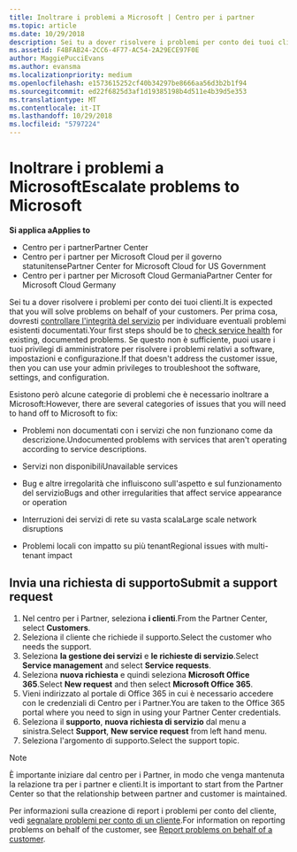 ```yaml
---
title: Inoltrare i problemi a Microsoft | Centro per i partner
ms.topic: article
ms.date: 10/29/2018
description: Sei tu a dover risolvere i problemi per conto dei tuoi clienti.
ms.assetid: F4BFAB24-2CC6-4F77-AC54-2A29ECE97F0E
author: MaggiePucciEvans
ms.author: evansma
ms.localizationpriority: medium
ms.openlocfilehash: e1573615252cf40b34297be8666aa56d3b2b1f94
ms.sourcegitcommit: ed22f6825d3af1d19385198b4d511e4b39d5e353
ms.translationtype: MT
ms.contentlocale: it-IT
ms.lasthandoff: 10/29/2018
ms.locfileid: "5797224"
---
```

# <a name="escalate-problems-to-microsoft"></a><span data-ttu-id="52776-103">Inoltrare i problemi a Microsoft</span><span class="sxs-lookup"><span data-stu-id="52776-103">Escalate problems to Microsoft</span></span>

**<span data-ttu-id="52776-104">Si applica a</span><span class="sxs-lookup"><span data-stu-id="52776-104">Applies to</span></span>**

-  <span data-ttu-id="52776-105">Centro per i partner</span><span class="sxs-lookup"><span data-stu-id="52776-105">Partner Center</span></span>
-  <span data-ttu-id="52776-106">Centro per i partner per Microsoft Cloud per il governo statunitense</span><span class="sxs-lookup"><span data-stu-id="52776-106">Partner Center for Microsoft Cloud for US Government</span></span>
-  <span data-ttu-id="52776-107">Centro per i partner per Microsoft Cloud Germania</span><span class="sxs-lookup"><span data-stu-id="52776-107">Partner Center for Microsoft Cloud Germany</span></span>

<span data-ttu-id="52776-108">Sei tu a dover risolvere i problemi per conto dei tuoi clienti.</span><span class="sxs-lookup"><span data-stu-id="52776-108">It is expected that you will solve problems on behalf of your customers.</span></span> <span data-ttu-id="52776-109">Per prima cosa, dovresti [controllare l'integrità del servizio](check-service-health.md) per individuare eventuali problemi esistenti documentati.</span><span class="sxs-lookup"><span data-stu-id="52776-109">Your first steps should be to [check service health](check-service-health.md) for existing, documented problems.</span></span> <span data-ttu-id="52776-110">Se questo non è sufficiente, puoi usare i tuoi privilegi di amministratore per risolvere i problemi relativi a software, impostazioni e configurazione.</span><span class="sxs-lookup"><span data-stu-id="52776-110">If that doesn't address the customer issue, then you can use your admin privileges to troubleshoot the software, settings, and configuration.</span></span>

<span data-ttu-id="52776-111">Esistono però alcune categorie di problemi che è necessario inoltrare a Microsoft:</span><span class="sxs-lookup"><span data-stu-id="52776-111">However, there are several categories of issues that you will need to hand off to Microsoft to fix:</span></span>

-   <span data-ttu-id="52776-112">Problemi non documentati con i servizi che non funzionano come da descrizione.</span><span class="sxs-lookup"><span data-stu-id="52776-112">Undocumented problems with services that aren't operating according to service descriptions.</span></span>

-   <span data-ttu-id="52776-113">Servizi non disponibili</span><span class="sxs-lookup"><span data-stu-id="52776-113">Unavailable services</span></span>

-   <span data-ttu-id="52776-114">Bug e altre irregolarità che influiscono sull'aspetto e sul funzionamento del servizio</span><span class="sxs-lookup"><span data-stu-id="52776-114">Bugs and other irregularities that affect service appearance or operation</span></span>

-   <span data-ttu-id="52776-115">Interruzioni dei servizi di rete su vasta scala</span><span class="sxs-lookup"><span data-stu-id="52776-115">Large scale network disruptions</span></span>

-   <span data-ttu-id="52776-116">Problemi locali con impatto su più tenant</span><span class="sxs-lookup"><span data-stu-id="52776-116">Regional issues with multi-tenant impact</span></span>

## <a name="submit-a-support-request"></a><span data-ttu-id="52776-117">Invia una richiesta di supporto</span><span class="sxs-lookup"><span data-stu-id="52776-117">Submit a support request</span></span>

1. <span data-ttu-id="52776-118">Nel centro per i Partner, seleziona **i clienti**.</span><span class="sxs-lookup"><span data-stu-id="52776-118">From the Partner Center, select **Customers**.</span></span>
2. <span data-ttu-id="52776-119">Seleziona il cliente che richiede il supporto.</span><span class="sxs-lookup"><span data-stu-id="52776-119">Select the customer who needs the support.</span></span>
3. <span data-ttu-id="52776-120">Seleziona **la gestione dei servizi** e **le richieste di servizio**.</span><span class="sxs-lookup"><span data-stu-id="52776-120">Select **Service management** and select **Service requests**.</span></span>
4. <span data-ttu-id="52776-121">Seleziona **nuova richiesta** e quindi seleziona **Microsoft Office 365**.</span><span class="sxs-lookup"><span data-stu-id="52776-121">Select **New request** and then select **Microsoft Office 365**.</span></span>
5. <span data-ttu-id="52776-122">Vieni indirizzato al portale di Office 365 in cui è necessario accedere con le credenziali di Centro per i Partner.</span><span class="sxs-lookup"><span data-stu-id="52776-122">You are taken to the Office 365 portal where you need to sign in using your Partner Center credentials.</span></span>
6. <span data-ttu-id="52776-123">Seleziona il **supporto**, **nuova richiesta di servizio** dal menu a sinistra.</span><span class="sxs-lookup"><span data-stu-id="52776-123">Select **Support**, **New service request** from left hand menu.</span></span>
7. <span data-ttu-id="52776-124">Seleziona l'argomento di supporto.</span><span class="sxs-lookup"><span data-stu-id="52776-124">Select the support topic.</span></span>

>[!NOTE]
><span data-ttu-id="52776-125">È importante iniziare dal centro per i Partner, in modo che venga mantenuta la relazione tra per i partner e clienti.</span><span class="sxs-lookup"><span data-stu-id="52776-125">It is important to start from the Partner Center so that the relationship between partner and customer is maintained.</span></span> 


<span data-ttu-id="52776-126">Per informazioni sulla creazione di report i problemi per conto del cliente, vedi [segnalare problemi per conto di un cliente](report-problems-on-behalf-of-a-customer.md).</span><span class="sxs-lookup"><span data-stu-id="52776-126">For information on reporting problems on behalf of the customer, see [Report problems on behalf of a customer](report-problems-on-behalf-of-a-customer.md).</span></span>

 

 



